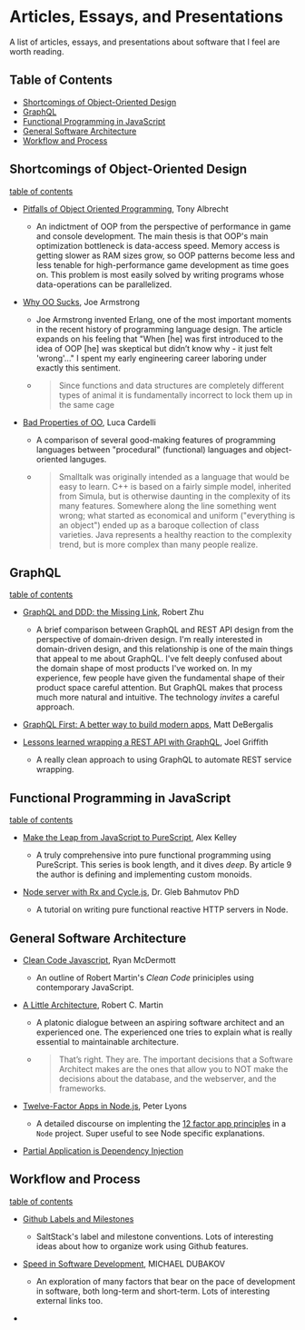 # Articles, Essays, and Presentations
A list of articles, essays, and presentations about software that I feel are worth reading.

## Table of Contents

- [Shortcomings of Object-Oriented Design](#shortcomings-of-object-oriented-design)
- [GraphQL](#graphql)
- [Functional Programming in JavaScript](#functional-programming-in-javascript)
- [General Software Architecture](#general-software-architecture)
- [Workflow and Process](#workflow-and-process)

## Shortcomings of Object-Oriented Design

[table of contents](#table-of-contents)

- [Pitfalls of Object Oriented Programming](http://harmful.cat-v.org/software/OO_programming/_pdf/Pitfalls_of_Object_Oriented_Programming_GCAP_09.pdf), Tony Albrecht
  * An indictment of OOP from the perspective of performance in game and console development. The main thesis is that OOP's main optimization bottleneck is data-access speed. Memory access is getting slower as RAM sizes grow, so OOP patterns become less and less tenable for high-performance game development as time goes on. This problem is most easily solved by writing programs whose data-operations can be parallelized. 

- [Why OO Sucks](http://harmful.cat-v.org/software/OO_programming/why_oo_sucks), Joe Armstrong
  * Joe Armstrong invented Erlang, one of the most important moments in the recent history of programming language design. The article expands on his feeling that "When [he] was first introduced to the idea of OOP [he] was skeptical but didn’t know why - it just felt 'wrong'..." I spent my early engineering career laboring under exactly this sentiment.
  * > Since functions and data structures are completely different types of animal it is fundamentally incorrect to lock them up in the same cage

- [Bad Properties of OO](http://doc.cat-v.org/programming/bad_properties_of_OO), Luca Cardelli
  * A comparison of several good-making features of programming languages between "procedural" (functional) languages and object-oriented languges.
  * > Smalltalk was originally intended as a language that would be easy to learn. C++ is based on a fairly simple model, inherited from Simula, but is otherwise daunting in the complexity of its many features. Somewhere along the line something went wrong; what started as economical and uniform ("everything is an object") ended up as a baroque collection of class varieties. Java represents a healthy reaction to the complexity trend, but is more complex than many people realize.

## GraphQL

[table of contents](#table-of-contents)

- [GraphQL and DDD: the Missing Link](https://hackernoon.com/graphql-and-ddd-the-missing-link-4e992a26b711), Robert Zhu
  * A brief comparison between GraphQL and REST API design from the perspective of domain-driven design. I'm really interested in domain-driven design, and this relationship is one of the main things that appeal to me about GraphQL. I've felt deeply confused about the domain shape of most products I've worked on. In my experience, few people have given the fundamental shape of their product space careful attention. But GraphQL makes that process much more natural and intuitive. The technology _invites_ a careful approach.

- [GraphQL First: A better way to build modern apps](https://dev-blog.apollodata.com/graphql-first-a-better-way-to-build-modern-apps-b5a04f7121a0), Matt DeBergalis

- [Lessons learned wrapping a REST API with GraphQL](http://www.joelgriffith.net/lessons-learned-wrapping-a-rest-api-with-graphql/), Joel Griffith
  * A really clean approach to using GraphQL to automate REST service wrapping.

## Functional Programming in JavaScript

[table of contents](#table-of-contents)

- [Make the Leap from JavaScript to PureScript](https://hackernoon.com/make-the-leap-from-javascript-to-purescript-5b35b1c06fef), Alex Kelley
  * A truly comprehensive into pure functional programming using PureScript. This series is book length, and it dives _deep_. By article 9 the author is defining and implementing custom monoids.

- [Node server with Rx and Cycle.js](https://glebbahmutov.com/blog/node-server-with-rx-and-cycle/), Dr. Gleb Bahmutov PhD
  * A tutorial on writing pure functional reactive HTTP servers in Node.

## General Software Architecture

- [Clean Code Javascript](https://github.com/ryanmcdermott/clean-code-javascript), Ryan McDermott
  * An outline of Robert Martin's _Clean Code_ priniciples using contemporary JavaScript.
  
- [A Little Architecture](http://blog.cleancoder.com/uncle-bob/2016/01/04/ALittleArchitecture.html), Robert C. Martin
  * A platonic dialogue between an aspiring software architect and an experienced one. The experienced one tries to explain what is really essential to maintainable architecture.
  * > That’s right. They are. The important decisions that a Software Architect makes are the ones that allow you to NOT make the decisions about the database, and the webserver, and the frameworks.

- [Twelve-Factor Apps in Node.js](http://peterlyons.com/twelve-factor-nodejs#/), Peter Lyons
  * A detailed discourse on implenting the [12 factor app principles](https://12factor.net/) in a `Node` project. Super useful to see Node specific explanations.
  
- [Partial Application is Dependency Injection](http://blog.ploeh.dk/2017/01/30/partial-application-is-dependency-injection/)

## Workflow and Process

[table of contents](#table-of-contents)

- [Github Labels and Milestones](https://docs.saltstack.com/en/latest/topics/development/labels.html)
  * SaltStack's label and milestone conventions. Lots of interesting ideas about how to organize work using Github features.

- [Speed in Software Development](https://www.targetprocess.com/articles/speed-in-software-development/), MICHAEL DUBAKOV
  * An exploration of many factors that bear on the pace of development in software, both long-term and short-term. Lots of interesting external links too.

- [](https://medium.com/travis-on-docker/why-and-how-to-use-docker-for-development-a156c1de3b24)
